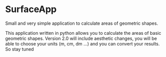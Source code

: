 # SurfaceApp
Small and very simple application to calculate areas of geometric shapes.

This application written in python allows you to calculate the areas of basic geometric shapes. Version 2.0 will include aesthetic changes, you will be able to choose your units (m, cm, dm ...) and you can convert your results. So stay tuned
